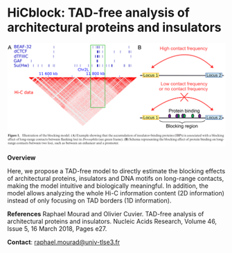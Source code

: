 # HiCblock: TAD-free analysis of architectural proteins and insulators

![alt text](https://github.com/morphos30/HiCblock/blob/master/hicblock.png)

**Overview**

Here, we propose a TAD-free model to directly estimate the blocking effects of architectural proteins, insulators and DNA motifs
on long-range contacts, making the model intuitive and biologically meaningful. In addition, the model allows analyzing the whole Hi-C information content (2D information) instead of only focusing on TAD borders (1D information).

**References**
Raphael Mourad and Olivier Cuvier. TAD-free analysis of architectural proteins and insulators.  Nucleic Acids Research, Volume 46, Issue 5, 16 March 2018, Pages e27.

**Contact**:
raphael.mourad@univ-tlse3.fr
